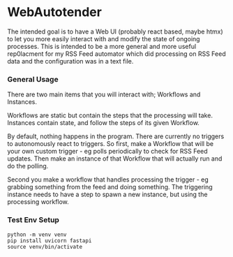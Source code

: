 # WebAutotender
The intended goal is to have a Web UI (probably react based, maybe htmx) to let you more easily interact with and modify the state of ongoing processes.
This is intended to be a more general and more useful rep0lacment for my RSS Feed automator which did processing on RSS Feed data and the configuration was in a text file.

### General Usage

There are two main items that you will interact with; Workflows and Instances.

Workflows are static but contain the steps that the processing will take.
Instances contain state, and follow the steps of its given Workflow.

By default, nothing happens in the program. There are currently no triggers to autonomously react to triggers.
So first, make a Workflow that will be your own custom trigger - eg polls periodically to check for RSS Feed updates.
Then make an instance of that Workflow that will actually run and do the polling.

Second you make a workflow that handles processing the trigger - eg grabbing something from the feed and doing something.
The triggering instance needs to have a step to spawn a new instance, but using the processing workflow.

### Test Env Setup
```
python -m venv venv
pip install uvicorn fastapi
source venv/bin/activate
```
